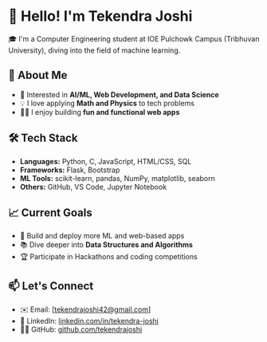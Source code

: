 # 👋 Hello! I'm Tekendra Joshi

🎓 I'm a Computer Engineering student at IOE Pulchowk Campus (Tribhuvan University), diving into the field of machine learning.

## 🚀 About Me

- 🧠 Interested in **AI/ML, Web Development, and Data Science**
- 💡 I love applying **Math and Physics** to tech problems
- 🧑‍💻 I enjoy building **fun and functional web apps**

## 🛠️ Tech Stack

- **Languages:** Python, C, JavaScript, HTML/CSS, SQL
- **Frameworks:** Flask, Bootstrap
- **ML Tools:** scikit-learn, pandas, NumPy, matplotlib, seaborn
- **Others:** GitHub, VS Code, Jupyter Notebook

## 📈 Current Goals

- 🔧 Build and deploy more ML and web-based apps
- 📚 Dive deeper into **Data Structures and Algorithms**
- 🏆 Participate in Hackathons and coding competitions

## 📫 Let's Connect

- ✉️ Email: [tekendrajoshi42@gmail.com]
- 💼 LinkedIn: [linkedin.com/in/tekendra-joshi](www.linkedin.com/in/tekendra-joshi/)
- 🧑‍💻 GitHub: [github.com/tekendrajoshi](https://github.com/tekendrajoshi)
